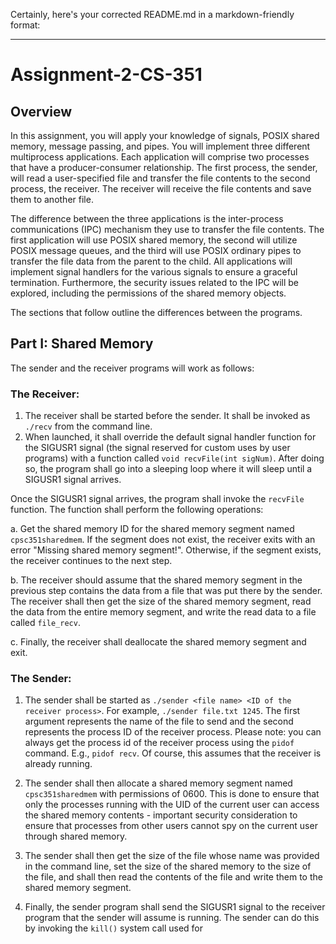 Certainly, here's your corrected README.md in a markdown-friendly format:

---

# Assignment-2-CS-351

## Overview

In this assignment, you will apply your knowledge of signals, POSIX shared memory, message passing, and pipes. You will implement three different multiprocess applications. Each application will comprise two processes that have a producer-consumer relationship. The first process, the sender, will read a user-specified file and transfer the file contents to the second process, the receiver. The receiver will receive the file contents and save them to another file.

The difference between the three applications is the inter-process communications (IPC) mechanism they use to transfer the file contents. The first application will use POSIX shared memory, the second will utilize POSIX message queues, and the third will use POSIX ordinary pipes to transfer the file data from the parent to the child. All applications will implement signal handlers for the various signals to ensure a graceful termination. Furthermore, the security issues related to the IPC will be explored, including the permissions of the shared memory objects.

The sections that follow outline the differences between the programs.

## Part I: Shared Memory

The sender and the receiver programs will work as follows:

### The Receiver:

1. The receiver shall be started before the sender. It shall be invoked as `./recv` from the command line.
2. When launched, it shall override the default signal handler function for the SIGUSR1 signal (the signal reserved for custom uses by user programs) with a function called `void recvFile(int sigNum)`. After doing so, the program shall go into a sleeping loop where it will sleep until a SIGUSR1 signal arrives.

Once the SIGUSR1 signal arrives, the program shall invoke the `recvFile` function. The function shall perform the following operations:

  a. Get the shared memory ID for the shared memory segment named `cpsc351sharedmem`. If the segment does not exist, the receiver exits with an error "Missing shared memory segment!". Otherwise, if the segment exists, the receiver continues to the next step.

  b. The receiver should assume that the shared memory segment in the previous step contains the data from a file that was put there by the sender. The receiver shall then get the size of the shared memory segment, read the data from the entire memory segment, and write the read data to a file called `file_recv`.

  c. Finally, the receiver shall deallocate the shared memory segment and exit.

### The Sender:

1. The sender shall be started as `./sender <file name> <ID of the receiver process>`. For example, `./sender file.txt 1245`. The first argument represents the name of the file to send and the second represents the process ID of the receiver process. Please note: you can always get the process id of the receiver process using the `pidof` command. E.g., `pidof recv`. Of course, this assumes that the receiver is already running.

2. The sender shall then allocate a shared memory segment named `cpsc351sharedmem` with permissions of 0600. This is done to ensure that only the processes running with the UID of the current user can access the shared memory contents - important security consideration to ensure that processes from other users cannot spy on the current user through shared memory.

3. The sender shall then get the size of the file whose name was provided in the command line, set the size of the shared memory to the size of the file, and shall then read the contents of the file and write them to the shared memory segment.

4. Finally, the sender program shall send the SIGUSR1 signal to the receiver program that the sender will assume is running. The sender can do this by invoking the `kill()` system call used for

